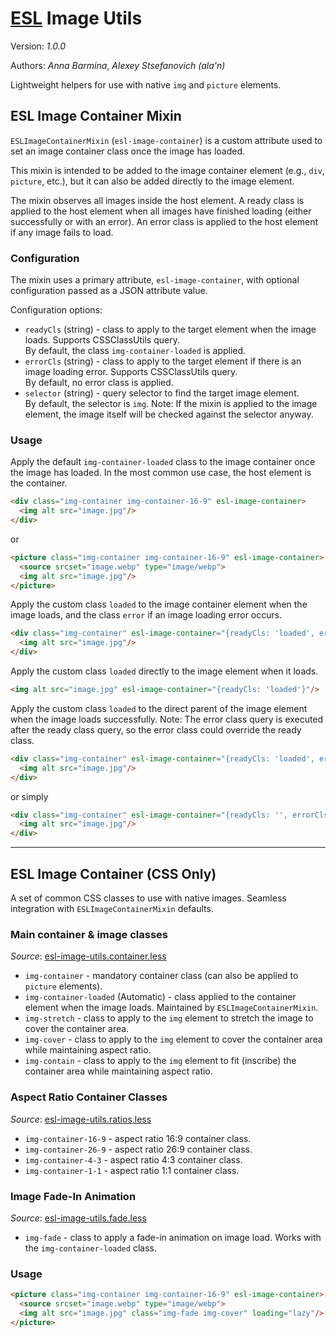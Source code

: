 # [ESL](../../../) Image Utils

Version: *1.0.0*

Authors: *Anna Barmina*, *Alexey Stsefanovich (ala'n)*

<a name="intro"></a>

Lightweight helpers for use with native `img` and `picture` elements.

## ESL Image Container Mixin

`ESLImageContainerMixin` (`esl-image-container`) is a custom attribute used to set an image container class once the image has loaded.

This mixin is intended to be added to the image container element (e.g., `div`, `picture`, etc.), but it can also be added directly to the image element.

The mixin observes all images inside the host element.
A ready class is applied to the host element when all images have finished loading (either successfully or with an error).
An error class is applied to the host element if any image fails to load.

### Configuration

The mixin uses a primary attribute, `esl-image-container`, with optional configuration passed as a JSON attribute value.

Configuration options:
- `readyCls` (string) - class to apply to the target element when the image loads. Supports CSSClassUtils query.  
    By default, the class `img-container-loaded` is applied.
- `errorCls` (string) - class to apply to the target element if there is an image loading error. Supports CSSClassUtils query.  
    By default, no error class is applied.
- `selector` (string) - query selector to find the target image element.  
    By default, the selector is `img`.
    Note: If the mixin is applied to the image element, the image itself will be checked against the selector anyway.

### Usage

Apply the default `img-container-loaded` class to the image container once the image has loaded.
In the most common use case, the host element is the container.
```html
<div class="img-container img-container-16-9" esl-image-container>
  <img alt src="image.jpg"/>
</div>
```
or
```html
<picture class="img-container img-container-16-9" esl-image-container>
  <source srcset="image.webp" type="image/webp">
  <img alt src="image.jpg"/>
</picture>
```

Apply the custom class `loaded` to the image container element when the image loads, and the class `error` if an image loading error occurs.
```html
<div class="img-container" esl-image-container="{readyCls: 'loaded', errorCls: 'error'}">
  <img alt src="image.jpg"/>
</div>
```

Apply the custom class `loaded` directly to the image element when it loads.
```html
<img alt src="image.jpg" esl-image-container="{readyCls: 'loaded'}"/>
```

Apply the custom class `loaded` to the direct parent of the image element when the image loads successfully.
Note: The error class query is executed after the ready class query, so the error class could override the ready class.
```html
<div class="img-container" esl-image-container="{readyCls: 'loaded', errorCls: '!loaded'}">
  <img alt src="image.jpg"/>
</div>
```
or simply
```html
<div class="img-container" esl-image-container="{readyCls: '', errorCls: '!loaded'}">
  <img alt src="image.jpg"/>
</div>
```

---

## ESL Image Container (CSS Only)

A set of common CSS classes to use with native images. Seamless integration with `ESLImageContainerMixin` defaults. 

### Main container & image classes
_Source_: [esl-image-utils.container.less](./core/esl-image-utils.container.less)

- `img-container` - mandatory container class (can also be applied to `picture` elements).
- `img-container-loaded` (Automatic) - class applied to the container element when the image loads. Maintained by `ESLImageContainerMixin`.
- `img-stretch` - class to apply to the `img` element to stretch the image to cover the container area.
- `img-cover` - class to apply to the `img` element to cover the container area while maintaining aspect ratio.
- `img-contain` - class to apply to the `img` element to fit (inscribe) the container area while maintaining aspect ratio.

### Aspect Ratio Container Classes
_Source_: [esl-image-utils.ratios.less](./core/esl-image-utils.ratios.less)

  - `img-container-16-9` - aspect ratio 16:9 container class.
  - `img-container-26-9` - aspect ratio 26:9 container class.
  - `img-container-4-3` - aspect ratio 4:3 container class.
  - `img-container-1-1` - aspect ratio 1:1 container class.

### Image Fade-In Animation
_Source_: [esl-image-utils.fade.less](./core/esl-image-utils.fade.less)

- `img-fade` - class to apply a fade-in animation on image load. Works with the `img-container-loaded` class.

### Usage
```html
<picture class="img-container img-container-16-9" esl-image-container>
  <source srcset="image.webp" type="image/webp">
  <img alt src="image.jpg" class="img-fade img-cover" loading="lazy"/>
</picture>
```
